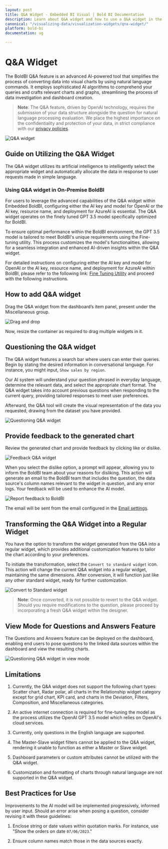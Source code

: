 ```yaml
---
layout: post
title: Q&A Widget - Embedded BI Visual | Bold BI Documentation
description: Learn about Q&A widget and how to use a Q&A widget in the dashboard designing through simple Natural language questions using Bold BI application.
canonical: "/visualizing-data/visualization-widgets/qna-widget/"
platform: bold-bi
documentation: ug

---
```


# Q&A Widget
The BoldBI Q&A feature is an advanced AI-powered tool that simplifies the process of converting data into visual charts by using natural language commands. It employs sophisticated AI algorithms to comprehend your queries and crafts relevant charts and graphs, streamlining the process of data investigation and dashboard creation.
>**Note**: The Q&A feature, driven by OpenAI technology, requires the submission of your data structure alongside the question for natural language processing evaluation. We place the highest importance on the confidentiality and protection of your data, in strict compliance with our [privacy policies](https://www.boldbi.com/legal/terms-of-use).

![Q&A widget](/static/assets/visualizing-data/visualization-widgets/images/qna-widget/qnawidget.png)

## Guide on Utilizing the Q&A Widget
The Q&A widget utilizes its artificial intelligence to intelligently select the appropriate widget and automatically allocate the data in response to user requests made in simple language.
### Using Q&A widget in On-Premise BoldBI
For users to leverage the advanced capabilities of the Q&A widget within Embedded BoldBI, configuring either the AI key and model for OpenAI or the AI key, resource name, and deployment for AzureAI is essential. The Q&A widget operates on the finely tuned GPT 3.5 model specifically optimized for BoldBI.

To ensure optimal performance within the BoldBI environment, the GPT 3.5 model is tailored to meet BoldBI's unique requirements using the Fine-tuning utility. This process customizes the model's functionalities, allowing for a seamless integration and enhanced AI-driven insights within the Q&A widget.

For detailed instructions on configuring either the AI key and model for OpenAI or the AI key, resource name, and deployment for AzureAI within BoldBI, please refer to the following link: [Fine Tuning Utility](https://help.boldbi.com/utilities/openai-fine-tuning-utility) and proceed with the following instructions.

## How to add Q&A widget
Drag the Q&A widget from the dashboard’s item panel, present under the Miscellaneous group.

![Drag and drop](/static/assets/visualizing-data/visualization-widgets/images/qna-widget/add-qnawidget.png)

Now, resize the container as required to drag multiple widgets in it.

## Questioning the Q&A widget 
The Q&A widget features a search bar where users can enter their queries. Begin by stating the desired information in conversational language. For instance, you might input, `Show sales by region`.

Our AI system will understand your question phrased in everyday language, determine the relevant data, and select the appropriate chart format. The Q&A widget takes into account previous questions when responding to the current query, providing tailored responses to meet user preferences.

Afterward, the Q&A tool will create the visual representation of the data you requested, drawing from the dataset you have provided.

![Questioning Q&A widget](/static/assets/visualizing-data/visualization-widgets/images/qna-widget/questioning-qna.png)

## Provide feedback to the generated chart
Review the generated chart and provide feedback by clicking like or dislike.

![Feedback Q&A widget](/static/assets/visualizing-data/visualization-widgets/images/qna-widget/feedback-qna.png)

When you select the dislike option, a prompt will appear, allowing you to inform the BoldBI team about your reasons for disliking. This action will generate an email to the BoldBI team that includes the question, the data source's column names relevant to the widget in question, and any error logs. Your feedback will be used to enhance the AI model.

![Report feedback to BoldBI](/static/assets/visualizing-data/visualization-widgets/images/qna-widget/reportfeedback-qna.png)

The email will be sent from the email configured in the [Email settings](https://help.boldbi.com/site-administration/email-settings/email-settings-configuration/). 


## Transforming the Q&A Widget into a Regular Widget

You have the option to transform the widget generated from the Q&A into a regular widget, which provides additional customization features to tailor the chart according to your preferences.

To initiate the transformation, select the `Convert to standard widget` icon. This action will change the current Q&A widget into a regular widget, maintaining the same dimensions. After conversion, it will function just like any other standard widget, ready for further customization.

![Convert to Standard widget](/static/assets/visualizing-data/visualization-widgets/images/qna-widget/converttostandard-qna.png)

>**Note**: Once converted, it is not possible to revert to the Q&A widget. Should you require modifications to the question, please proceed by incorporating a fresh Q&A widget within the designer.

## View Mode for Questions and Answers Feature

The Questions and Answers feature can be deployed on the dashboard, enabling end users to pose questions to the linked data sources within the dashboard and view the resulting charts.

![Questioning Q&A widget in view mode](/static/assets/visualizing-data/visualization-widgets/images/qna-widget/viewmode-qna.png)

## Limitations
1. Currently, the Q&A widget does not support the following chart types: Scatter chart, Radar polar, all charts in the Relationship widget category except for grid chart, KPI card, and charts in the Deviation, Filters, Composition, and Miscellaneous categories.

2. An active internet connection is required for fine-tuning the model as the process utilizes the OpenAI GPT 3.5 model which relies on OpenAI's cloud services.

3. Currently, only questions in the English language are supported.

4. The Master-Slave widget filters cannot be applied to the Q&A widget, rendering it unable to function as either a Master or Slave widget.

5. Dashboard parameters or custom attributes cannot be utilized with the Q&A widget.

6. Customization and formatting of charts through natural language are not supported in the Q&A widget.

## Best Practices for Use
Improvements to the AI model will be implemented progressively, informed by user input. Should an error arise when posing a question, consider revising it with these guidelines:
1. Enclose string or date values within quotation marks. For instance, use "Show the orders on date `07/06/2023`."

2. Ensure column names match those in the data sources exactly.
